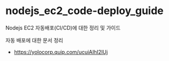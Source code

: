 # nodejs_ec2_code-deploy_guide
Nodejs EC2 자동배포(CI/CD)에 대한 정리 및 가이드

자동 배포에 대한 문서 정리 
- https://yolocorp.quip.com/ucuiAIhI2lUj
